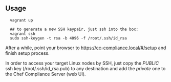 Usage
-----

```
  vagrant up

  ## to generate a new SSH keypair, just ssh into the box:
  vagrant ssh
  sudo ssh-keygen -t rsa -b 4096 -f /root/.ssh/id_rsa
```

After a while, point your browser to https://cc-compliance.local/#/setup and finish setup process.

In order to access your target Linux nodes by SSH, just copy the *PUBLIC* ssh key (/root/.ssh/id_rsa.pub) to any destination and add the *private* one to the Chef Compliance Server (web UI).

